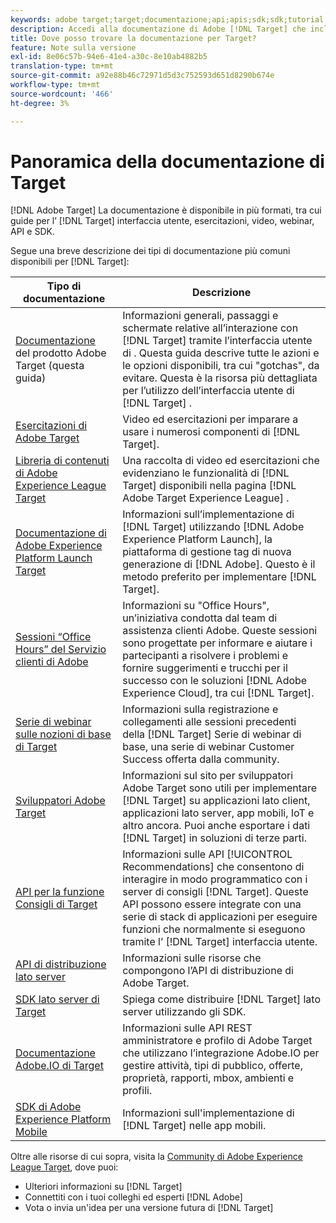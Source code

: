 ```yaml
---
keywords: adobe target;target;documentazione;api;apis;sdk;sdk;tutorial;doc;documentazione
description: Accedi alla documentazione di Adobe [!DNL Target] che include aiuto online, esercitazioni, video e documentazione per gli sviluppatori (SDK, API e librerie JavaScript).
title: Dove posso trovare la documentazione per Target?
feature: Note sulla versione
exl-id: 8e06c57b-94e6-41e4-a30c-8e10ab4882b5
translation-type: tm+mt
source-git-commit: a92e88b46c72971d5d3c752593d651d8290b674e
workflow-type: tm+mt
source-wordcount: '466'
ht-degree: 3%

---
```


# Panoramica della documentazione di Target

[!DNL Adobe Target] La documentazione è disponibile in più formati, tra cui guide per l’ [!DNL Target] interfaccia utente, esercitazioni, video, webinar, API e SDK.

Segue una breve descrizione dei tipi di documentazione più comuni disponibili per [!DNL Target]:

| Tipo di documentazione | Descrizione |
| --- | --- |
| [Documentazione](/help/target-home.md)<br> del prodotto Adobe Target (questa guida) | Informazioni generali, passaggi e schermate relative all’interazione con [!DNL Target] tramite l’interfaccia utente di . Questa guida descrive tutte le azioni e le opzioni disponibili, tra cui &quot;gotchas&quot;, da evitare. Questa è la risorsa più dettagliata per l’utilizzo dell’interfaccia utente di [!DNL Target] . |
| [Esercitazioni di Adobe Target](https://experienceleague.adobe.com/docs/target-learn/tutorials/overview.html) | Video ed esercitazioni per imparare a usare i numerosi componenti di [!DNL Target]. |
| [Libreria di contenuti di Adobe Experience League Target](https://guided.adobe.com/#recommended/solutions/target) | Una raccolta di video ed esercitazioni che evidenziano le funzionalità di [!DNL Target] disponibili nella pagina [!DNL Adobe Target Experience League] . |
| [Documentazione di Adobe Experience Platform Launch Target](/help/c-implementing-target/c-implementing-target-for-client-side-web/how-to-deployatjs/cmp-implementing-target-using-adobe-launch.md) | Informazioni sull’implementazione di [!DNL Target] utilizzando [!DNL Adobe Experience Platform Launch], la piattaforma di gestione tag di nuova generazione di [!DNL Adobe]. Questo è il metodo preferito per implementare [!DNL Target]. |
| [Sessioni “Office Hours” del Servizio clienti di Adobe](/help/cmp-resources-and-contact-information.md#concept_58EA30379D3B48C4848BA2A8C464A5B7) | Informazioni su &quot;Office Hours&quot;, un’iniziativa condotta dal team di assistenza clienti Adobe. Queste sessioni sono progettate per informare e aiutare i partecipanti a risolvere i problemi e fornire suggerimenti e trucchi per il successo con le soluzioni [!DNL Adobe Experience Cloud], tra cui [!DNL Target]. |
| [Serie di webinar sulle nozioni di base di Target](https://landing.adobe.com/acs/2018/na/adobe-target/registration.html) | Informazioni sulla registrazione e collegamenti alle sessioni precedenti della [!DNL Target] Serie di webinar di base, una serie di webinar Customer Success offerta dalla community. |
| [Sviluppatori Adobe Target](http://developers.adobetarget.com/) | Informazioni sul sito per sviluppatori Adobe Target sono utili per implementare [!DNL Target] su applicazioni lato client, applicazioni lato server, app mobili, IoT e altro ancora. Puoi anche esportare i dati [!DNL Target] in soluzioni di terze parti. |
| [API per la funzione Consigli di Target](https://developers.adobetarget.com/api/recommendations/) | Informazioni sulle API [!UICONTROL Recommendations] che consentono di interagire in modo programmatico con i server di consigli [!DNL Target]. Queste API possono essere integrate con una serie di stack di applicazioni per eseguire funzioni che normalmente si eseguono tramite l’ [!DNL Target] interfaccia utente. |
| [API di distribuzione lato server](https://developers.adobetarget.com/api/delivery-api/) | Informazioni sulle risorse che compongono l’API di distribuzione di Adobe Target. |
| [SDK lato server di Target](https://adobetarget-sdks.gitbook.io/docs/) | Spiega come distribuire [!DNL Target] lato server utilizzando gli SDK. |
| [Documentazione Adobe.IO di Target](http://developers.adobetarget.com/api/#introduction) | Informazioni sulle API REST amministratore e profilo di Adobe Target che utilizzano l’integrazione Adobe.IO per gestire attività, tipi di pubblico, offerte, proprietà, rapporti, mbox, ambienti e profili. |
| [SDK di Adobe Experience Platform Mobile](https://aep-sdks.gitbook.io/docs/using-mobile-extensions/adobe-target) | Informazioni sull&#39;implementazione di [!DNL Target] nelle app mobili. |

Oltre alle risorse di cui sopra, visita la [Community di Adobe Experience League Target](https://experienceleaguecommunities.adobe.com/t5/adobe-target/ct-p/adobe-target-community), dove puoi:

* Ulteriori informazioni su [!DNL Target]
* Connettiti con i tuoi colleghi ed esperti [!DNL Adobe]
* Vota o invia un&#39;idea per una versione futura di [!DNL Target]
